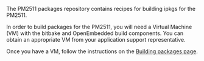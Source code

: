 The PM2511 packages repository contains recipes for building ipkgs for the
PM2511.

In order to build packages for the PM2511, you will need a Virtual Machine
(VM) with the bitbake and OpenEmbedded build components. You can obtain an
appropriate VM from your application support representative.

Once you have a VM, follow the instructions on the [Building packages
page](https://github.com/dustcloud/pm2511-packages/wiki/Building-packages).
